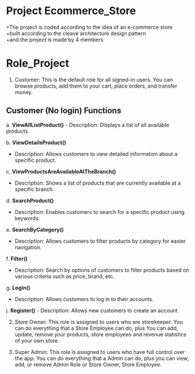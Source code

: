 # Project Ecommerce_Store
+The project is coded according to the idea of an e-commerce store\
+built according to the cleave architecture design pattern\
+and the project is made by 4 members
# Role_Project 
1. Customer: This is the default role for all signed-in users. You can browse products, add them to your cart, place orders, and transfer money.					
## Customer (No login) Functions

a. **ViewAllListProduct()**
     - Description: Displays a list of all available products.
     
b. **ViewDetailsProduct()**
   - Description: Allows customers to view detailed information about a specific product.
     
c. **ViewProductsAreAvailableAtTheBranch()**
   - Description: Shows a list of products that are currently available at a specific branch.
     
d. **SearchProduct()**
   - Description: Enables customers to search for a specific product using keywords.
     
e. **SearchByCategory()**
   - Description: Allows customers to filter products by category for easier navigation.
     
f. **Filter()**
   - Description: Search by options of customers to filter products based on various criteria such as price, brand, etc.
     
g. **Login()**
   - Description: Allows customers to log in to their accounts.
     
j. **Register()**
     - Description: Allows new customers to create an account.
 
2. Store Owner: This role is assigned to users who are storekeeper. You can do everything that a Store Employee can do, plus You can add, update, remove your products, store employees and revenue statistics of your own store.

3. Super Admin: This role is assigned to users who have full control over the app. You can do everything that a Admin can do, plus you can view, add, or remove Admin Role or Store Owner, Store Employee.
